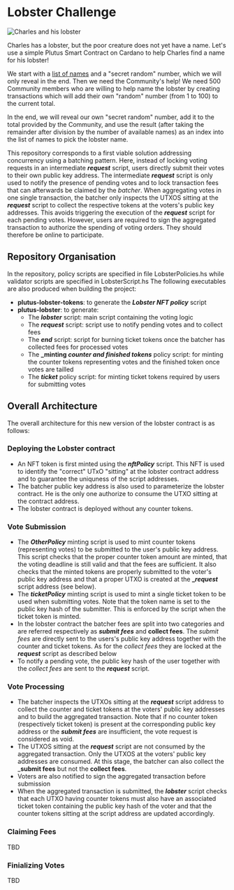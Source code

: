 # Lobster Challenge

![Charles and his lobster](lobster.jpg "Charles and his lobster")

Charles has a lobster, but the poor creature does not yet have a name.
Let's use a simple Plutus Smart Contract on Cardano to help Charles find a name for his lobster!

We start with a [list of names](names.md) and a "secret random" number, which we will only reveal in the end.
Then we need the Community's help! We need 500 Community members who are willing to help name the lobster by
creating transactions which will add their own "random" number (from 1 to 100) to the current total.

In the end, we will reveal our own "secret random" number, add it to the total provided by the Community,
and use the result (after taking the remainder after division by the number of available names) as an index
into the list of names to pick the lobster name.

This repository corresponds to a first viable solution addressing concurrency using a batching pattern.
Here, instead of locking voting requests in an intermediate **_request_** script, users directly submit their votes to their own public key address.
The intermediate **_request_** script is only used to notify the presence of pending votes and to lock transaction fees that can afterwards be claimed by the _batcher_. When aggregating votes in one single transaction, the batcher only inspects the UTXOS sitting at the **_request_** script to collect the respective tokens at the voters's public key addresses. This avoids triggering the execution of the **_request_** script for each pending votes.
However, users are required to sign the aggregated transaction to authorize the spending of voting orders. They should therefore be online to participate.

## Repository Organisation
In the repository, policy scripts are specified in file LobsterPolicies.hs while validator scripts are specified in LobsterScript.hs
The following executables are also produced when building the project:
 - **plutus-lobster-tokens**: to generate the **_Lobster NFT policy_** script 
 - **plutus-lobster**: to generate:
      - The **_lobster_** script: main script containing the voting logic
      - The **_request_** script: script use to notify pending votes and to collect fees
      - The **_end_** script: script for burning ticket tokens once the batcher has collected fees for processed votes
      - The **_minting _counter and finished tokens_** policy script: for minting the counter tokens representing votes and the finished token once votes are tailled
      - The **_ticket_** policy script: for minting ticket tokens required by users for submitting votes

## Overall Architecture
The overall architecture for this new version of the lobster contract is as follows:

### Deploying the Lobster contract
 - An NFT token is first minted using the **_nftPolicy_** script. This NFT is used to identify the "correct" UTxO "sitting" at the lobster contract address and to guarantee the uniquness of the script addresses.
 - The batcher public key address is also used to parameterize the lobster contract. He is the only one authorize to consume the UTXO sitting at the contract address.
 - The lobster contract is deployed without any counter tokens.

### Vote Submission
  - The **_OtherPolicy_** minting script is used to mint counter tokens (representing votes) to be submitted to the user's public key address. This script checks that the proper counter token amount are minted, that the voting deadline is still valid and that the fees are sufficient. It also checks that the minted tokens are properly submitted to the voter's public key address and that a proper UTXO is created at the **__request_** script address (see below).
  - The **_ticketPolicy_** minting script is used to mint a single ticket token to be used when submitting votes. Note that the token name is set to the public key hash of the submitter. This is enforced by the script when the ticket token is minted.
  - In the lobster contract the batcher fees are split into two categories and are referred respectively as _**submit fees**_ and __collect fees__. The _submit fees_ are directly sent to the users's public key address together with the counter and ticket tokens. As for the _collect fees_ they are locked at the **_request_** script as described below
  - To notify a pending vote, the public key hash of the user together with the _collect fees_ are sent to the **_request_** script.

### Vote Processing
  - The batcher inspects the UTXOs sitting at the **_request_** script address to collect the counter and ticket tokens at the voters' public key addresses and to build the aggregated transaction. Note that if no counter token (respectively ticket token) is present at the corresponding public key address or the **_submit fees_** are insufficient, the vote request is considered as void.
  - The UTXOS sitting at the **_request_** script are not consumed by the aggregated transaction. Only the UTXOS at the voters' public key addresses are consumed. At this stage, the batcher can also collect the _**submit fees** but not the __collect fees__.
  - Voters are also notified to sign the aggregated transaction before submission
  - When the aggregated transaction is submitted, the **_lobster_** script checks that each UTXO having counter tokens must also have an associated ticket token containing the public key hash of the voter and that the counter tokens sitting at the script address are updated accordingly.

### Claiming Fees
TBD
### Finializing Votes
TBD
